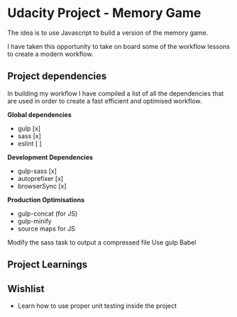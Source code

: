 # Udacity Project - Memory Game

The idea is to use Javascript to build a version of the memory game.

I have taken this opportunity to take on board some of the workflow lessons to create
a modern workflow.

## Project dependencies

In building my workflow I have compiled a list of all the dependencies that are used in order to create a fast efficient and optimised workflow.

**Global dependencies**
- gulp [x]
- sass [x]
- eslint [ ]

**Development Dependencies**
- gulp-sass [x]
- autoprefixer [x]
- browserSync [x]

**Production Optimisations**
- gulp-concat (for JS)
- gulp-minify
- source maps for JS

Modify the sass task to output a compressed file
Use gulp Babel

## Project Learnings

## Wishlist
* Learn how to use proper unit testing inside the project
